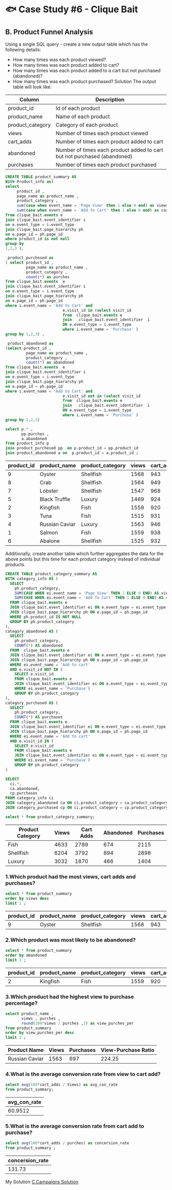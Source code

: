 
# 🐟 Case Study #6 - Clique Bait
## B. Product Funnel Analysis
Using a single SQL query - create a new output table which has the following details:

- How many times was each product viewed?
- How many times was each product added to cart?
- How many times was each product added to a cart but not purchased (abandoned)?
- How many times was each product purchased?
Solution
The output table will look like:

| Column           | Description                                        |
|------------------|----------------------------------------------------|
| product_id       | Id of each product                                 |
| product_name     | Name of each product                               |
| product_category | Category of each product                            |
| views            | Number of times each product viewed                |
| cart_adds        | Number of times each product added to cart          |
| abandoned        | Number of times each product added to cart but not purchased (abandoned) |
| purchases        | Number of times each product purchased             |

```sql 
CREATE TABLE product_summary AS
With Product_info as(
select 
     product_id ,
     page_name as product_name ,
     product_category ,
     sum(case when event_name = 'Page View' then 1 else 0 end) as views ,
     sum(case when event_name = 'Add to Cart' then 1 else 0 end) as cart_adds
from clique_bait.events e
join clique_bait.event_identifier i
on e.event_type = i.event_type 
join clique_bait.page_hierarchy ph
on e.page_id = ph.page_id 
where product_id is not null 
group by 
1,2,3 ),

 product_purchesed as 
( select product_id ,
         page_name as product_name ,
         product_category , 
         count(*) as purches 
from clique_bait.events  e 
join clique_bait.event_identifier i 
on e.event_type = i.event_type 
join clique_bait.page_hierarchy ph 
on e.page_id = ph.page_id 
where i.event_name = 'Add to Cart' and 
						 e.visit_id in (select visit_id 
                         from  clique_bait.events e
                         join   clique_bait.event_identifier  i 
                         ON e.event_type = i.event_type
                         where i.event_name = 'Purchase' )
group by 1,2,3) ,

 product_abandoned as 
(select product_id ,
         page_name as product_name ,
         product_category , 
         count(*) as abandoned 
from clique_bait.events  e 
join clique_bait.event_identifier i 
on e.event_type = i.event_type 
join clique_bait.page_hierarchy ph 
on e.page_id = ph.page_id 
where i.event_name = 'Add to Cart' and 
						 e.visit_id not in (select visit_id 
                         from  clique_bait.events e
                         join   clique_bait.event_identifier  i 
                         ON e.event_type = i.event_type
                         where i.event_name = 'Purchase' )
group by 1,2,3) 

select p.* ,
       pp.purches ,
       a.abandoned 
from product_info p
join product_purchesed pp  on p.product_id = pp.product_id 
join product_abandoned a on  p.product_id = a.product_id ;
``` 

| product_id | product_name      | product_category | views | cart_adds | purchases | abandoned |
|------------|-------------------|-------------------|-------|-----------|-----------|-----------|
| 9          | Oyster            | Shellfish         | 1568  | 943       | 726       | 217       |
| 8          | Crab              | Shellfish         | 1564  | 949       | 719       | 230       |
| 7          | Lobster           | Shellfish         | 1547  | 968       | 754       | 214       |
| 5          | Black Truffle     | Luxury            | 1469  | 924       | 707       | 217       |
| 2          | Kingfish          | Fish              | 1559  | 920       | 707       | 213       |
| 3          | Tuna              | Fish              | 1515  | 931       | 697       | 234       |
| 4          | Russian Caviar    | Luxury            | 1563  | 946       | 697       | 249       |
| 1          | Salmon            | Fish              | 1559  | 938       | 711       | 227       |
| 6          | Abalone           | Shellfish         | 1525  | 932       | 699       | 233       |


Additionally, create another table which further aggregates the data for the above points but this time for each product category instead of individual products.

```sql
CREATE TABLE product_category_summary AS
WITH category_info AS (
  SELECT 
    ph.product_category,
    SUM(CASE WHEN ei.event_name = 'Page View' THEN 1 ELSE 0 END) AS views,
    SUM(CASE WHEN ei.event_name = 'Add To Cart' THEN 1 ELSE 0 END) AS cart_adds
  FROM clique_bait.events e
  JOIN clique_bait.event_identifier ei ON e.event_type = ei.event_type
  JOIN clique_bait.page_hierarchy ph ON e.page_id = ph.page_id
  WHERE ph.product_id IS NOT NULL
  GROUP BY ph.product_category 
),
category_abandoned AS (
  SELECT 
    ph.product_category,
    COUNT(*) AS abandoned
  FROM  clique_bait.events e
  JOIN clique_bait.event_identifier ei ON e.event_type = ei.event_type
  JOIN clique_bait.page_hierarchy ph ON e.page_id = ph.page_id
  WHERE ei.event_name = 'Add to cart'
  AND e.visit_id NOT IN (
    SELECT e.visit_id
    FROM clique_bait.events e
    JOIN clique_bait.event_identifier ei ON e.event_type = ei.event_type
    WHERE ei.event_name = 'Purchase')
    GROUP BY ph.product_category
),
category_purchased AS (
  SELECT 
    ph.product_category,
    COUNT(*) AS purchases
  FROM clique_bait.events e
  JOIN clique_bait.event_identifier ei ON e.event_type = ei.event_type
  JOIN clique_bait.page_hierarchy ph ON e.page_id = ph.page_id
  WHERE ei.event_name = 'Add to cart'
  AND e.visit_id IN (
    SELECT e.visit_id
    FROM clique_bait.events e
    JOIN clique_bait.event_identifier ei ON e.event_type = ei.event_type
    WHERE ei.event_name = 'Purchase')
    GROUP BY ph.product_category
)

SELECT 
  ci.*,
  ca.abandoned,
  cp.purchases
FROM category_info ci
JOIN category_abandoned ca ON ci.product_category = ca.product_category
JOIN category_purchased cp ON ci.product_category = cp.product_category;
```

```sql
select * from product_category_summary;
```

| Product Category | Views | Cart Adds | Abandoned | Purchases |
|------------------|-------|-----------|-----------|-----------|
| Fish             | 4633  | 2789      | 674       | 2115      |
| Shellfish        | 6204  | 3792      | 894       | 2898      |
| Luxury           | 3032  | 1870      | 466       | 1404      |


### 1.Which product had the most views, cart adds and purchases? 
```sql
select * from product_summary 
order by views desc 
limit 1 ;
```
| product_id | product_name | product_category | views | cart_adds | purchases | abandoned |
|------------|--------------|------------------|-------|-----------|-----------|-----------|
| 9          | Oyster       | Shellfish        | 1568  | 943       | 726       | 217       |


### 2.Which product was most likely to be abandoned? 
```sql
select * from product_summary 
order by abandoned
limit 1 ;
```

| product_id | product_name | product_category | views | cart_adds | purchases | abandoned |
|------------|--------------|------------------|-------|-----------|-----------|-----------|
| 2          | Kingfish     | Fish             | 1559  | 920       | 707       | 213       |


### 3.Which product had the highest view to purchase percentage? 
```sql
select product_name ,
       views , purches ,
       round(100*views / purches ,2) as view_purches_per
from product_summary 
order by view_purches_per desc
limit 1 ;
```

| Product Name    | Views | Purchases | View-Purchase Ratio |
|-----------------|-------|-----------|---------------------|
| Russian Caviar  | 1563  | 697       | 224.25              |


### 4.What is the average conversion rate from view to cart add? 
```sql
select avg(100*cart_adds / Views) as avg_con_rate
from product_summary;
```
|avg_con_rate|
|----|
|60.9512|

### 5.What is the average conversion rate from cart add to purchase? 
```sql
select avg(100*cart_adds / purches) as concersion_rate 
from product_summary ;
```

|concersion_rate|
|----|
|131.73|

My Solution [C.Campaigns Solution ](https://github.com/HarshaliSonawane-128/SQL-Projects/blob/main/Case%20Study%20.6%20-%20Clique%20Bait/Solutions/C.%20Campaigns%20Analysis.md)

